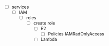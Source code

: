 
- [ ] services
	- [ ] IAM
		- [ ] roles 
			- [ ] create role
				- [ ] E2 
					- [ ] Policies IAMRadOnlyAccess
				- [ ] Lambda